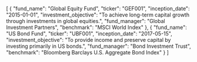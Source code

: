 [
    {
        "fund_name": "Global Equity Fund",
        "ticker": "GEF001",
        "inception_date": "2015-01-01",
        "investment_objective": "To achieve long-term capital growth through investments in global equities.",
        "fund_manager": "Global Investment Partners",
        "benchmark": "MSCI World Index"
    },
    {
        "fund_name": "US Bond Fund",
        "ticker": "UBF001",
        "inception_date": "2017-05-15",
        "investment_objective": "To provide income and preserve capital by investing primarily in US bonds.",
        "fund_manager": "Bond Investment Trust",
        "benchmark": "Bloomberg Barclays U.S. Aggregate Bond Index"
    }
]
